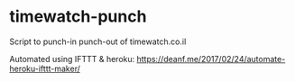 # timewatch-punch
Script to punch-in punch-out of timewatch.co.il

Automated using IFTTT & heroku: https://deanf.me/2017/02/24/automate-heroku-ifttt-maker/
